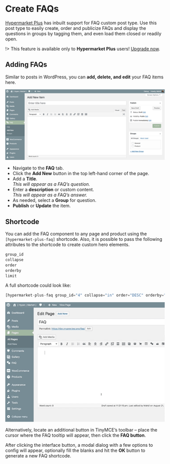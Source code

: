 # Create FAQs

[Hypermarket Plus](https://www.mypreview.one) has inbuilt support for FAQ custom post type. Use this post type to easily create, order and publicize FAQs and display the questions in groups by tagging them, and even load them closed or readily open.

!> This feature is available only to **Hypermarket Plus** users! [Upgrade now](https://www.mypreview.one).

## Adding FAQs

Similar to posts in WordPress, you can **add, delete, and edit** your FAQ items here.

![Adding FAQs](img/add-faq.png)

* Navigate to the **FAQ** tab.
* Click the **Add New** button in the top left-hand corner of the page.
* Add a **Title**.<br/>
*This will appear as a FAQ’s question.*
* Enter a **description** or custom content.<br/>
*This will appear as a FAQ’s answer.*
* As needed, select a **Group** for question.
* **Publish** or **Update** the item.

## Shortcode

You can add the FAQ component to any page and product using the ```[hypermarket-plus-faq]``` shortcode. Also, it is possible to pass the following attributes to the shortcode to create custom hero elements.

```php
group_id
collapse
order
orderby
limit
```

A full shortcode could look like:

```php
[hypermarket-plus-faq group_id="4" collapse="in" order="DESC" orderby="none" limit=""]
```

![Generate a FAQ shortcode](img/generate-faq-shortcode.gif)

Alternatively, locate an additional button in TinyMCE’s toolbar – place the cursor where the FAQ tooltip will appear, then click the **FAQ button**.

After clicking the interface button, a modal dialog with a few options to config will appear, optionally fill the blanks and hit the **OK** button to generate a new FAQ shortcode.
